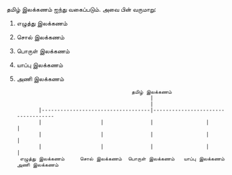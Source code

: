 தமிழ் இலக்கணம் ஐந்து வகைப்படும்.  அவை பின் வருமாறு:

1. எழுத்து இலக்கணம்
2. சொல் இலக்கணம்
3. பொருள் இலக்கணம்
4. யாப்பு இலக்கணம்
5. அணி இலக்கணம்
   

                                            தமிழ் இலக்கணம்
                                                  |
                                                  |
              |-----------------------------------|-----------------------------------
              |                   |               |                 |                |
              |                   |               |                 |                |
              |                   |               |                 |                |
        எழுத்து இலக்கணம்     சொல் இலக்கணம்  பொருள் இலக்கணம்   யாப்பு இலக்கணம்    அணி இலக்கணம்
   
